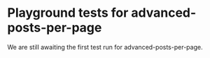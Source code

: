 # Playground tests for advanced-posts-per-page
We are still awaiting the first test run for advanced-posts-per-page.
